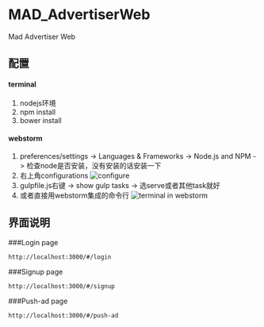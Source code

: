 # MAD_AdvertiserWeb
Mad Advertiser Web

## 配置
#### terminal
1. nodejs环境
2. npm install
3. bower install

#### webstorm
1. preferences/settings -> Languages & Frameworks -> Node.js and NPM -> 检查node是否安装，没有安装的话安装一下
2. 右上角configurations
  ![configure](http://cl.ly/0s203v3U0q0i/Image%202016-03-28%20at%2010.47.18%20%E4%B8%8B%E5%8D%88.png)
3. gulpfile.js右键 -> show gulp tasks -> 选serve或者其他task就好
4. 或者直接用webstorm集成的命令行
  ![terminal in webstorm](http://cl.ly/472p2y0K2n0x/Image%202016-03-28%20at%2010.49.34%20%E4%B8%8B%E5%8D%88.png)

## 界面说明
###Login page
```
http://localhost:3000/#/login
```
###Signup page
```
http://localhost:3000/#/signup
```
###Push-ad page
```
http://localhost:3000/#/push-ad
```
